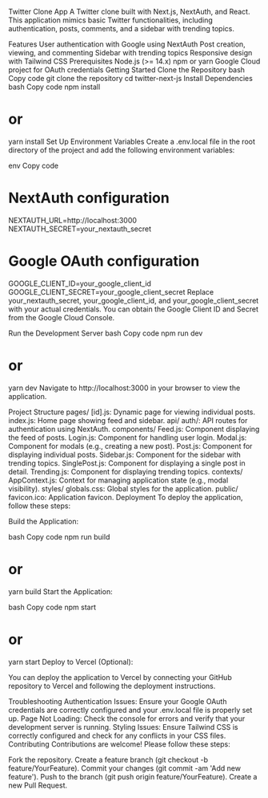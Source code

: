 
Twitter Clone App
A Twitter clone built with Next.js, NextAuth, and React. This application mimics basic Twitter functionalities, including authentication, posts, comments, and a sidebar with trending topics.

Features
User authentication with Google using NextAuth
Post creation, viewing, and commenting
Sidebar with trending topics
Responsive design with Tailwind CSS
Prerequisites
Node.js (>= 14.x)
npm or yarn
Google Cloud project for OAuth credentials
Getting Started
Clone the Repository
bash
Copy code
git clone the repository
cd twitter-next-js
Install Dependencies
bash
Copy code
npm install
# or
yarn install
Set Up Environment Variables
Create a .env.local file in the root directory of the project and add the following environment variables:

env
Copy code
# NextAuth configuration
NEXTAUTH_URL=http://localhost:3000
NEXTAUTH_SECRET=your_nextauth_secret

# Google OAuth configuration
GOOGLE_CLIENT_ID=your_google_client_id
GOOGLE_CLIENT_SECRET=your_google_client_secret
Replace your_nextauth_secret, your_google_client_id, and your_google_client_secret with your actual credentials. You can obtain the Google Client ID and Secret from the Google Cloud Console.

Run the Development Server
bash
Copy code
npm run dev
# or
yarn dev
Navigate to http://localhost:3000 in your browser to view the application.

Project Structure
pages/
[id].js: Dynamic page for viewing individual posts.
index.js: Home page showing feed and sidebar.
api/
auth/: API routes for authentication using NextAuth.
components/
Feed.js: Component displaying the feed of posts.
Login.js: Component for handling user login.
Modal.js: Component for modals (e.g., creating a new post).
Post.js: Component for displaying individual posts.
Sidebar.js: Component for the sidebar with trending topics.
SinglePost.js: Component for displaying a single post in detail.
Trending.js: Component for displaying trending topics.
contexts/
AppContext.js: Context for managing application state (e.g., modal visibility).
styles/
globals.css: Global styles for the application.
public/
favicon.ico: Application favicon.
Deployment
To deploy the application, follow these steps:

Build the Application:

bash
Copy code
npm run build
# or
yarn build
Start the Application:

bash
Copy code
npm start
# or
yarn start
Deploy to Vercel (Optional):

You can deploy the application to Vercel by connecting your GitHub repository to Vercel and following the deployment instructions.

Troubleshooting
Authentication Issues: Ensure your Google OAuth credentials are correctly configured and your .env.local file is properly set up.
Page Not Loading: Check the console for errors and verify that your development server is running.
Styling Issues: Ensure Tailwind CSS is correctly configured and check for any conflicts in your CSS files.
Contributing
Contributions are welcome! Please follow these steps:

Fork the repository.
Create a feature branch (git checkout -b feature/YourFeature).
Commit your changes (git commit -am 'Add new feature').
Push to the branch (git push origin feature/YourFeature).
Create a new Pull Request.
